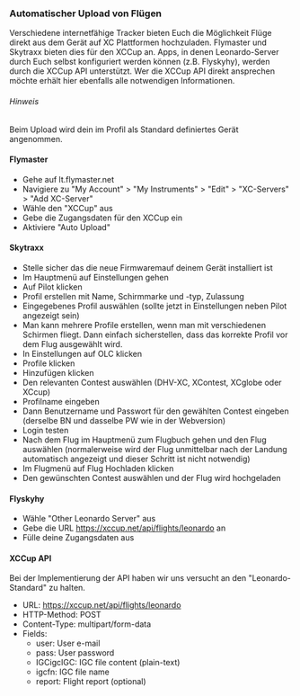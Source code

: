 ### Automatischer Upload von Flügen

Verschiedene internetfähige Tracker bieten Euch die Möglichkeit Flüge direkt aus dem Gerät auf XC Plattformen hochzuladen.
Flymaster und Skytraxx bieten dies für den XCCup an. Apps, in denen Leonardo-Server durch Euch selbst konfiguriert werden können (z.B. Flyskyhy), werden durch die XCCup API unterstützt.
Wer die XCCup API direkt ansprechen möchte erhält hier ebenfalls alle notwendigen Informationen.

###### Hinweis
Beim Upload wird dein im Profil als Standard definiertes Gerät angenommen. 

#### Flymaster
- Gehe auf lt.flymaster.net 
- Navigiere zu "My Account" > "My Instruments" > "Edit" > "XC-Servers" > "Add XC-Server" 
- Wähle den "XCCup" aus
- Gebe die Zugangsdaten für den XCCup ein
- Aktiviere "Auto Upload"

#### Skytraxx
- Stelle sicher das die neue Firmwaremauf deinem Gerät installiert ist
- Im Hauptmenü auf Einstellungen gehen
- Auf Pilot klicken
- Profil erstellen mit Name, Schirmmarke und -typ, Zulassung 
- Eingegebenes Profil auswählen (sollte jetzt in Einstellungen neben Pilot angezeigt sein)
- Man kann mehrere Profile erstellen, wenn man mit verschiedenen Schirmen fliegt. Dann einfach sicherstellen, dass das korrekte Profil vor dem Flug ausgewählt wird.
- In Einstellungen auf OLC klicken
- Profile klicken
- Hinzufügen klicken
- Den relevanten Contest auswählen (DHV-XC, XContest, XCglobe oder XCcup)
- Profilname eingeben
- Dann Benutzername und Passwort für den gewählten Contest eingeben (derselbe BN und dasselbe PW wie in der Webversion)
- Login testen
- Nach dem Flug im Hauptmenü zum Flugbuch gehen und den Flug auswählen (normalerweise wird der Flug unmittelbar nach der Landung automatisch angezeigt und dieser Schritt ist nicht notwendig)
- Im Flugmenü auf Flug Hochladen klicken
- Den gewünschten Contest auswählen und der Flug wird hochgeladen 

#### Flyskyhy
- Wähle "Other Leonardo Server" aus
- Gebe die URL https://xccup.net/api/flights/leonardo an
- Fülle deine Zugangsdaten aus

#### XCCup API
Bei der Implementierung der API haben wir uns versucht an den "Leonardo-Standard" zu halten.

* URL: https://xccup.net/api/flights/leonardo
* HTTP-Method: POST
* Content-Type: multipart/form-data
* Fields:
    * user: User e-mail
    * pass: User password
    * IGCigcIGC: IGC file content (plain-text)
    * igcfn: IGC file name
    * report: Flight report (optional)

